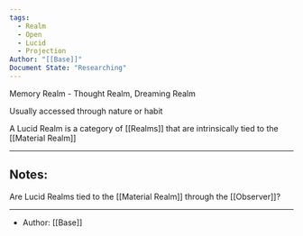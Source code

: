 ```yaml
---
tags:
  - Realm
  - Open
  - Lucid
  - Projection
Author: "[[Base]]"
Document State: "Researching"
---
```

Memory Realm - Thought Realm, Dreaming Realm

Usually accessed through nature or habit

A Lucid Realm is a category of [[Realms]] that are intrinsically tied to the [[Material Realm]] 
- - -
## Notes:
Are Lucid Realms tied to the [[Material Realm]] through the [[Observer]]?
- - -
- Author: [[Base]]
